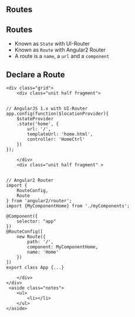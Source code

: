 <section>
    <h1>Routes</h1>
</section>


<section>
    <h2>Routes</h2>
    <ul>
        <li>Known as <code class="snippet">State</code> with UI-Router</li>
        <li>Known as <code class="snippet">Route</code> with Angular2 Router</li>
        <li>A route is a <code class="snippet">name</code>, a <code class="snippet">url</code> and a <code class="snippet">component</code></li>
    </ul>
</section>

<section>
    <h2>Declare a Route</h2>
    
    <div class="grid">
        <div class="unit half fragment">
<pre><code class="js" data-trim>
// AngularJS 1.x with UI-Router
app.config(function($locationProvider){
    $stateProvider
    .state('home', {
        url: '/',
        templateUrl: 'home.html',
        controller: 'HomeCtrl'
    })
});
</code></pre>
        </div>
        <div class="unit half fragment" >
<pre><code class="typescript" data-trim>
// Angular2 Router
import {
    RouteConfig,
    Route
} from 'angular2/router';
import {MyComponentHome} from './myComponents';

@Component({
    selector: "app"
})
@RouteConfig([
    new Route({ 
        path: '/', 
        component: MyComponentHome, 
        name: 'Home'
    })
])
export class App {...}
</code></pre>
        </div>
    </div>
     <aside class="notes">
        <ul>
            <li></li>
        </ul>
    </aside>
</section>